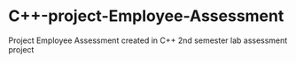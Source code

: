 # C++-project-Employee-Assessment
Project Employee Assessment created in C++
2nd semester lab assessment project

